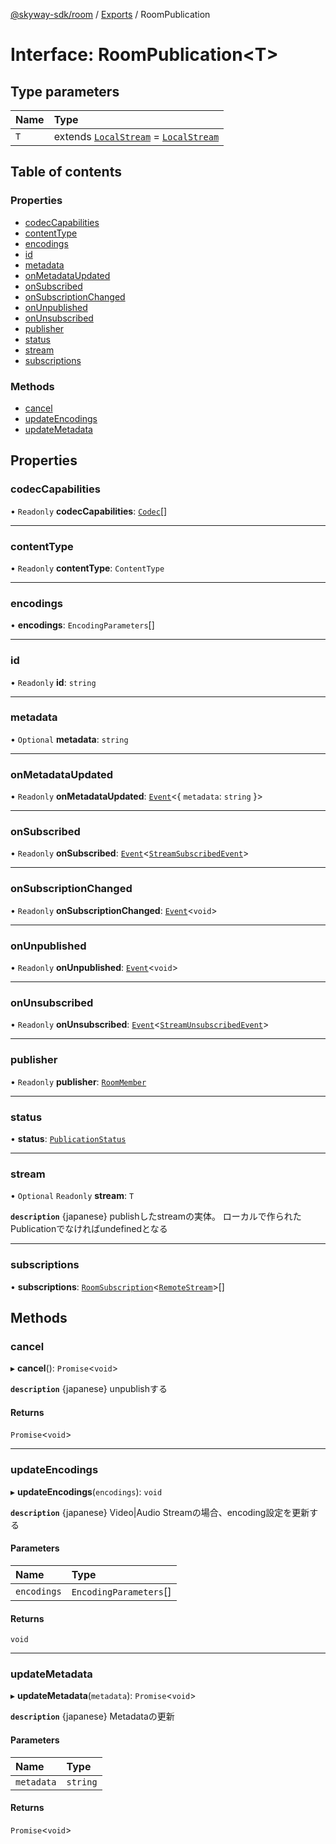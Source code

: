 [@skyway-sdk/room](../README.md) / [Exports](../modules.md) / RoomPublication

# Interface: RoomPublication<T\>

## Type parameters

| Name | Type |
| :------ | :------ |
| `T` | extends [`LocalStream`](../modules.md#localstream) = [`LocalStream`](../modules.md#localstream) |

## Table of contents

### Properties

- [codecCapabilities](RoomPublication.md#codeccapabilities)
- [contentType](RoomPublication.md#contenttype)
- [encodings](RoomPublication.md#encodings)
- [id](RoomPublication.md#id)
- [metadata](RoomPublication.md#metadata)
- [onMetadataUpdated](RoomPublication.md#onmetadataupdated)
- [onSubscribed](RoomPublication.md#onsubscribed)
- [onSubscriptionChanged](RoomPublication.md#onsubscriptionchanged)
- [onUnpublished](RoomPublication.md#onunpublished)
- [onUnsubscribed](RoomPublication.md#onunsubscribed)
- [publisher](RoomPublication.md#publisher)
- [status](RoomPublication.md#status)
- [stream](RoomPublication.md#stream)
- [subscriptions](RoomPublication.md#subscriptions)

### Methods

- [cancel](RoomPublication.md#cancel)
- [updateEncodings](RoomPublication.md#updateencodings)
- [updateMetadata](RoomPublication.md#updatemetadata)

## Properties

### codecCapabilities

• `Readonly` **codecCapabilities**: [`Codec`](Codec.md)[]

___

### contentType

• `Readonly` **contentType**: `ContentType`

___

### encodings

• **encodings**: `EncodingParameters`[]

___

### id

• `Readonly` **id**: `string`

___

### metadata

• `Optional` **metadata**: `string`

___

### onMetadataUpdated

• `Readonly` **onMetadataUpdated**: [`Event`](../classes/Event.md)<{ `metadata`: `string`  }\>

___

### onSubscribed

• `Readonly` **onSubscribed**: [`Event`](../classes/Event.md)<[`StreamSubscribedEvent`](StreamSubscribedEvent.md)\>

___

### onSubscriptionChanged

• `Readonly` **onSubscriptionChanged**: [`Event`](../classes/Event.md)<`void`\>

___

### onUnpublished

• `Readonly` **onUnpublished**: [`Event`](../classes/Event.md)<`void`\>

___

### onUnsubscribed

• `Readonly` **onUnsubscribed**: [`Event`](../classes/Event.md)<[`StreamUnsubscribedEvent`](StreamUnsubscribedEvent.md)\>

___

### publisher

• `Readonly` **publisher**: [`RoomMember`](RoomMember.md)

___

### status

• **status**: [`PublicationStatus`](../modules.md#publicationstatus)

___

### stream

• `Optional` `Readonly` **stream**: `T`

**`description`** {japanese} publishしたstreamの実体。
ローカルで作られたPublicationでなければundefinedとなる

___

### subscriptions

• **subscriptions**: [`RoomSubscription`](RoomSubscription.md)<[`RemoteStream`](../modules.md#remotestream)\>[]

## Methods

### cancel

▸ **cancel**(): `Promise`<`void`\>

**`description`** {japanese} unpublishする

#### Returns

`Promise`<`void`\>

___

### updateEncodings

▸ **updateEncodings**(`encodings`): `void`

**`description`** {japanese} Video|Audio Streamの場合、encoding設定を更新する

#### Parameters

| Name | Type |
| :------ | :------ |
| `encodings` | `EncodingParameters`[] |

#### Returns

`void`

___

### updateMetadata

▸ **updateMetadata**(`metadata`): `Promise`<`void`\>

**`description`** {japanese} Metadataの更新

#### Parameters

| Name | Type |
| :------ | :------ |
| `metadata` | `string` |

#### Returns

`Promise`<`void`\>
